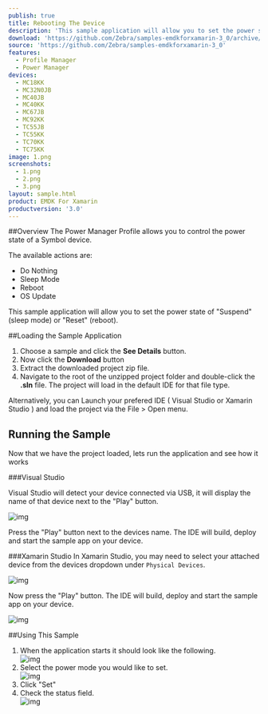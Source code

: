 ```yaml
---
publish: true
title: Rebooting The Device
description: 'This sample application will allow you to set the power state to "Suspend" (sleep mode) or "Reset" (reboot).'
download: 'https://github.com/Zebra/samples-emdkforxamarin-3_0/archive/master.zip'
source: 'https://github.com/Zebra/samples-emdkforxamarin-3_0'
features:
  - Profile Manager
  - Power Manager
devices:
  - MC18KK
  - MC32N0JB
  - MC40JB
  - MC40KK
  - MC67JB
  - MC92KK
  - TC55JB
  - TC55KK
  - TC70KK
  - TC75KK
image: 1.png
screenshots:
  - 1.png
  - 2.png
  - 3.png
layout: sample.html
product: EMDK For Xamarin
productversion: '3.0'
---
```


##Overview
The Power Manager Profile allows you to control the power state of a Symbol device. 

The available actions are:  
- Do Nothing  
- Sleep Mode  
- Reboot  
- OS Update  

This sample application will allow you to set the power state of "Suspend" (sleep mode) or "Reset" (reboot).


##Loading the Sample Application

1. Choose a sample and click the **See Details** button.
2. Now click the **Download** button 
3. Extract the downloaded project zip file.
4. Navigate to the root of the unzipped project folder and double-click the **.sln** file. The project will load in the default IDE for that file type.

Alternatively, you can Launch your prefered IDE ( Visual Studio or Xamarin Studio ) and load the project via the File > Open menu.  

## Running the Sample
Now that we have the project loaded, lets run the application and see how it works

###Visual Studio

Visual Studio will detect your device connected via USB, it will display the name of that device next to the "Play" button.

![img](../../images/samples/vsPlayButton.png)

Press the "Play" button next to the devices name.  The IDE will build, deploy and start the sample app on your device.

###Xamarin Studio
In Xamarin Studio, you may need to select your attached device from the devices dropdown under `Physical Devices`.

![img](../../images/samples/xs-select-device.png)

Now press the "Play" button. The IDE will build, deploy and start the sample app on your device.

![img](../../images/samples/xsPlayButton.png)

##Using This Sample
1. When the application starts it should look like the following.  
	![img](../../images/samples/1_1.png)  
2. Select the power mode you would like to set.  
	![img](../../images/samples/1_2.png)  	
3.  Click "Set" 
4.  Check the status field.   
	![img](../../images/samples/1_3.png)  

















